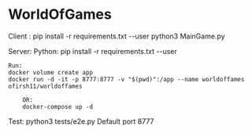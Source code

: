 # WorldOfGames


Client : 
pip install -r requirements.txt --user
python3 MainGame.py

Server:
    Python:
    pip install -r requirements.txt --user
    
    Run:
    docker volume create app
    docker run -d -it -p 8777:8777 -v "$(pwd)":/app --name worldoffames ofirsh11/worldoffames
        
        OR:
        docker-compose up -d

Test:
python3 tests/e2e.py <server ip> <port>
    Default port 8777
